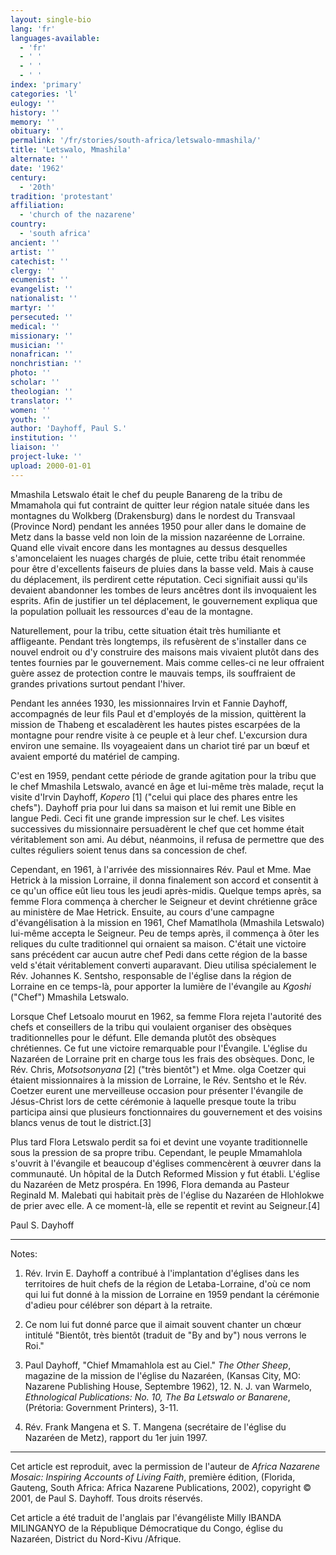 ```yaml
---
layout: single-bio
lang: 'fr'
languages-available:
  - 'fr'
  - ' '
  - ' '
  - ' '
index: 'primary'
categories: 'l'
eulogy: ''
history: ''
memory: ''
obituary: ''
permalink: '/fr/stories/south-africa/letswalo-mmashila/'
title: 'Letswalo, Mmashila'
alternate: ''
date: '1962'
century:
  - '20th'
tradition: 'protestant'
affiliation:
  - 'church of the nazarene'
country:
  - 'south africa'
ancient: ''
artist: ''
catechist: ''
clergy: ''
ecumenist: ''
evangelist: ''
nationalist: ''
martyr: ''
persecuted: ''
medical: ''
missionary: ''
musician: ''
nonafrican: ''
nonchristian: ''
photo: ''
scholar: ''
theologian: ''
translator: ''
women: ''
youth: ''
author: 'Dayhoff, Paul S.'
institution: ''
liaison: ''
project-luke: ''
upload: 2000-01-01
---
```



Mmashila Letswalo était le chef du peuple Banareng de la tribu de Mmamahola qui fut contraint de quitter leur région natale située dans les montagnes du Wolkberg (Drakensburg) dans le nordest du Transvaal (Province Nord) pendant les années 1950 pour aller dans le domaine de Metz dans la basse veld non loin de la mission nazaréenne de Lorraine. Quand elle vivait encore dans les montagnes au dessus desquelles s'amoncelaient les nuages chargés de pluie, cette tribu était renommée pour être d'excellents faiseurs de pluies dans la basse veld. Mais à cause du déplacement, ils perdirent cette réputation. Ceci signifiait aussi qu'ils devaient abandonner les tombes de leurs ancêtres dont ils invoquaient les esprits. Afin de justifier un tel déplacement, le gouvernement expliqua que la population polluait les ressources d'eau de la montagne.

Naturellement, pour la tribu, cette situation était très humiliante et affligeante. Pendant très longtemps, ils refusèrent de s'installer dans ce nouvel endroit ou d'y construire des maisons mais vivaient plut&ocirc;t dans des tentes fournies par le gouvernement. Mais comme celles-ci ne leur offraient guère assez de protection contre le mauvais temps, ils souffraient de grandes privations surtout pendant l'hiver.

Pendant les années 1930, les missionnaires Irvin et Fannie Dayhoff, accompagnés de leur fils Paul et d'employés de la mission, quittèrent la mission de Thabeng et escaladèrent les hautes pistes escarpées de la montagne pour rendre visite à ce peuple et à leur chef. L'excursion dura environ une semaine. Ils voyageaient dans un chariot tiré par un bœuf et avaient emporté du matériel de camping.

C'est en 1959, pendant cette période de grande agitation pour la tribu que le chef Mmashila Letswalo, avancé en âge et lui-m&ecirc;me très malade, reçut la visite d'Irvin Dayhoff, *Kopero* [1] ("celui qui place des phares entre les chefs"). Dayhoff pria pour lui dans sa maison et lui remit une Bible en langue Pedi. Ceci fit une grande impression sur le chef. Les visites successives du missionnaire persuadèrent le chef que cet homme était véritablement son ami. Au début, néanmoins, il refusa de permettre que des cultes réguliers soient tenus dans sa concession de chef.

Cependant, en 1961, à l'arrivée des missionnaires Rév. Paul et Mme. Mae Hetrick à la mission Lorraine, il donna finalement son accord et consentit à ce qu'un office eût lieu tous les jeudi après-midis. Quelque temps après, sa femme Flora commença à chercher le Seigneur et devint chrétienne grâce au ministère de Mae Hetrick. Ensuite, au cours d'une campagne d'évangélisation à la mission en 1961, Chef Mamatlhola (Mmashila Letswalo) lui-même accepta le Seigneur. Peu de temps après, il commença à ôter les reliques du culte traditionnel qui ornaient sa maison. C'était une victoire sans précédent car aucun autre chef Pedi dans cette région de la basse veld s'était véritablement converti auparavant. Dieu utilisa spécialement le Rév. Johannes K. Sentsho, responsable de l'église dans la région de Lorraine en ce temps-là, pour apporter la lumière de l'évangile au *Kgoshi* ("Chef") Mmashila Letswalo.

Lorsque Chef Letsoalo mourut en 1962, sa femme Flora rejeta l'autorité des chefs et conseillers de la tribu qui voulaient organiser des obsèques traditionnelles pour le défunt. Elle demanda plut&ocirc;t des obsèques chrétiennes. Ce fut une victoire remarquable pour l'&Eacute;vangile. L'église du Nazaréen de Lorraine prit en charge tous les frais des obsèques. Donc, le Rév. Chris, *Motsotsonyana* [2] ("très bientôt") et Mme. olga Coetzer qui étaient missionnaires à la mission de Lorraine, le Rév. Sentsho et le Rév. Coetzer eurent une merveilleuse occasion pour présenter l'évangile de Jésus-Christ lors de cette cérémonie &agrave; laquelle presque toute la tribu participa ainsi que plusieurs fonctionnaires du gouvernement et des voisins blancs venus de tout le district.[3]

Plus tard Flora Letswalo perdit sa foi et devint une voyante traditionnelle sous la pression de sa propre tribu. Cependant, le peuple Mmamahlola s'ouvrit à l'évangile et beaucoup d'églises commenc&egrave;rent à œuvrer dans la communauté. Un hôpital de la Dutch Reformed Mission y fut établi. L'église du Nazaréen de Metz prospéra. En 1996, Flora demanda au Pasteur Reginald M. Malebati qui habitait près de l'église du Nazaréen de Hlohlokwe de prier avec elle. A ce moment-l&agrave;, elle se repentit et revint au Seigneur.[4]

Paul S. Dayhoff

---

Notes:

1. Rév. Irvin E. Dayhoff a contribué à l'implantation d'églises dans les territoires de huit chefs de la région de Letaba-Lorraine, d'où ce nom qui lui fut donné à la mission de Lorraine en 1959 pendant la cérémonie d'adieu pour célébrer son départ à la retraite.

2. Ce nom lui fut donné parce que il aimait souvent chanter un chœur intitulé "Bientôt, très bientôt (traduit de "By and by") nous verrons le Roi."

3. Paul Dayhoff, "Chief Mmamahlola est au Ciel." *The Other Sheep*, magazine de la mission de l'église du Nazaréen, (Kansas City, MO: Nazarene Publishing House, Septembre 1962), 12. N. J. van Warmelo, *Ethnological Publications: No. 10, The Ba Letswalo or Banarene*, (Prétoria: Government Printers), 3-11.

4. Rév. Frank Mangena et S. T. Mangena (secrétaire de l'église du Nazaréen de Metz), rapport du 1er juin 1997.

---

Cet article est reproduit, avec la permission de l'auteur de *Africa Nazarene Mosaic: Inspiring Accounts of Living Faith*, première édition, (Florida, Gauteng, South Africa: Africa Nazarene Publications, 2002), copyright © 2001, de Paul S. Dayhoff. Tous droits réservés.

Cet article a été traduit de l'anglais par l'évangéliste Milly IBANDA MILINGANYO de la République Démocratique du Congo, église du Nazaréen, District du Nord-Kivu /Afrique.
